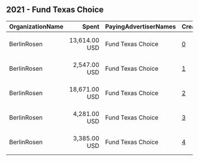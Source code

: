 ## 2021 - Fund Texas Choice 
|OrganizationName|Spent|PayingAdvertiserNames|CreativeUrls|Impressions|Genders|AgeBrackets|CountryCodes|BillingAddresses|CandidateBallotInformation|
|:---|---:|:---|:---|---:|:---|:---|:---|:---|:---|
|BerlinRosen|13,614.00 USD|Fund Texas Choice|[0](https://www.snap.com/political-ads/asset/46e4bee274858d6c67a4f108bcfe2041c3678338369b8a15f79d05b7cf431aaa?mediaType=jpg)|898,541||35-|united states|"15 Maiden Lane #16,New York,10038,US"||
|BerlinRosen|2,547.00 USD|Fund Texas Choice|[1](https://www.snap.com/political-ads/asset/0040d62feff6005b9eb3afd2004bb61e044698d0b3a9fb66fac5088923a895f3?mediaType=jpg)|184,769||35-|united states|"15 Maiden Lane #16,New York,10038,US"||
|BerlinRosen|18,671.00 USD|Fund Texas Choice|[2](https://www.snap.com/political-ads/asset/cfcd0ce7517a7e01e3c883cafb6988557025cf3f31bcae797ede4bb4ecfe880b?mediaType=jpg)|1,612,548||35-|united states|"15 Maiden Lane #16,New York,10038,US"||
|BerlinRosen|4,281.00 USD|Fund Texas Choice|[3](https://www.snap.com/political-ads/asset/329391b26a83945b3b66f20a05d2728fd21dbdf0ea495d07b7ad84124380e8f2?mediaType=jpg)|317,019||35-|united states|"15 Maiden Lane #16,New York,10038,US"||
|BerlinRosen|3,385.00 USD|Fund Texas Choice|[4](https://www.snap.com/political-ads/asset/d6bce27545fedc43c4766c80580d307ec561c76ad22002f341db23dba38e3b29?mediaType=jpg)|192,620||35-|united states|"15 Maiden Lane #16,New York,10038,US"||

